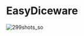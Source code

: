 # EasyDiceware

![299shots_so](https://github.com/user-attachments/assets/ec07ac73-eb4f-4199-b30b-5d2e13340faf)
